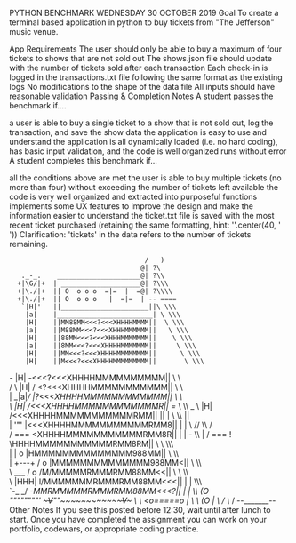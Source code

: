 PYTHON BENCHMARK
WEDNESDAY 30 OCTOBER 2019
Goal
To create a terminal based application in python to buy tickets from "The Jefferson" music venue.

App Requirements
The user should only be able to buy a maximum of four tickets to shows that are not sold out
The shows.json file should update with the number of tickets sold after each transaction
Each check-in is logged in the transactions.txt file following the same format as the existing logs
No modifications to the shape of the data file
All inputs should have reasonable validation
Passing & Completion Notes
A student passes the benchmark if....

a user is able to buy a single ticket to a show that is not sold out, log the transaction, and save the show data
the application is easy to use and understand
the application is all dynamically loaded (i.e. no hard coding), has basic input validation, and the code is well organized
runs without error
A student completes this benchmark if...

all the conditions above are met
the user is able to buy multiple tickets (no more than four) without exceeding the number of tickets left available
the code is very well organized and extracted into purposeful functions
implements some UX features to improve the design and make the information easier to understand
the ticket.txt file is saved with the most recent ticket purchased (retaining the same formatting, hint: ''.center(40, ' '))
Clarification: 'tickets' in the data refers to the number of tickets remaining.

                                      /   )
                                     @| ?\
       ._-_.    _____________________@| ?\\
      +|\G/|+  | ____________________@| ?\\\
      +|\./|+  || O  o o o  =|=  |  =@| ?\\\\
      +|\./|+  || O  o o o   |  =|=  | -- ====
       `|H|'   ||______________________||\ \\\
        |a|    |________________________| \ \\\
        |H|    ||MM88MM<<<?<<<XHHHHMMMM||  \ \\\
        |a|    ||M88MM<<<?<<<XHHHMMMMMM||   \ \\\
        |H|    ||88MM<<<?<<<XHHHMMMMMMM||    \ \\\
        |a|    ||8MM<<<?<<<XHHHHMMMMMMM||     \ \\\
        |H|    ||MM<<<?<<<XHHHHMMMMMMMM||      \ \\\
        |H|    ||M<<<?<<<XHHHHMMMMMMMMM||       \ \\\
  _-_   |H|   _-_<<<?<<<XHHHHMMMMMMMMMM||        \ \\\
 /   \  |H|  /   \<?<<<XHHHHMMMMMMMMMMM||         \ \\\
 |    \_|a|_/    |?<<<XHHHHMMMMMMMMMMMM||          \ \\\
 \      |H|      /<<<XHHHHMMMMMMMMMMMMR||    =_     \ \\\   _
  \     |H|     /<<<XHHHHMMMMMMMMMMMRMM||   || |     \ \\\  ||\
   |    '"'    |<<<XHHHHMMMMMMMMMMMRMM8||   | | \   // \\\\ /  \
  /     ===     \<XHHHHMMMMMMMMMMMRMM8R||    | |  \-    \\\\   |
 /      ===   !  \HHHHMMMMMMMMMMMRMM8RM||     \ \       \\\\\\ \
|             | o |HMMMMMMMMMMMMMM988MM||        \\       \\\\  \
|      +---+ /  o |MMMMMMMMMMMMMM988MM<||          \\      \\\\   \
\       ___ /  o  /M/MMMMMRMMMRMM88MM<<||           \ \     \\\\     \
 \     |HHH|    l/MMMMMMMRMMMRMM88MM<<<||           | |     \\\\\\     \
  `-_   \_/   _-MMRMMMMMRMMMRMM88MM<<<?||           | |       \\\\   (O \
     """"""""' ~~~V~~""~~~~~~~~~~~~~~V~~~           \ \      <o=====o    |
                                                     \ \              (O |
                                                       \\                /
                                                         \\_            /
                                                            --_______--
Other Notes
If you see this posted before 12:30, wait until after lunch to start.
Once you have completed the assignment you can work on your portfolio, codewars, or appropriate coding practice.